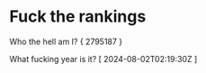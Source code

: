 # Fuck the rankings

Who the hell am I?
{ 2795187 }

What fucking year is it?
[ 2024-08-02T02:19:30Z ]
